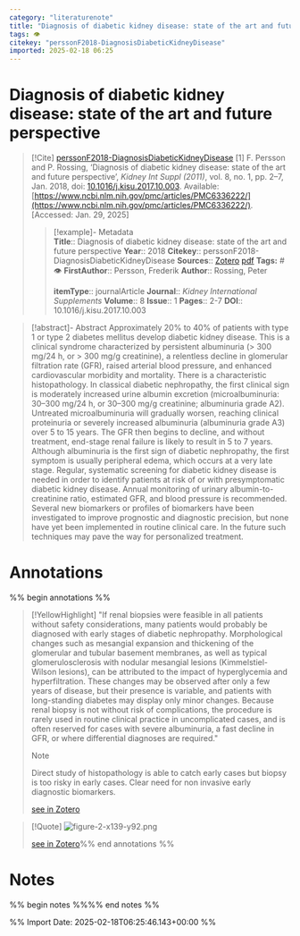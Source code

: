 ```yaml
---
category: "literaturenote"
title: "Diagnosis of diabetic kidney disease: state of the art and future perspective"
tags: 👁
citekey: "perssonF2018-DiagnosisDiabeticKidneyDisease"
imported: 2025-02-18 06:25
---
```


# Diagnosis of diabetic kidney disease: state of the art and future perspective


> [!Cite] [perssonF2018-DiagnosisDiabeticKidneyDisease](zotero://select/library/items/NQW2VIYC)
> [1]  F. Persson and P. Rossing, ‘Diagnosis of diabetic kidney disease: state of the art and future perspective’, _Kidney Int Suppl (2011)_, vol. 8, no. 1, pp. 2–7, Jan. 2018, doi: [10.1016/j.kisu.2017.10.003](https://doi.org/10.1016/j.kisu.2017.10.003). Available: [https://www.ncbi.nlm.nih.gov/pmc/articles/PMC6336222/](https://www.ncbi.nlm.nih.gov/pmc/articles/PMC6336222/). [Accessed: Jan. 29, 2025]
> > [!example]- Metadata    
> > **Title**:: Diagnosis of diabetic kidney disease: state of the art and future perspective
> > **Year**:: 2018
> > **Citekey**:: perssonF2018-DiagnosisDiabeticKidneyDisease
> > **Sources**:: [Zotero](zotero://select/library/items/NQW2VIYC) [pdf](file:////home/joeashton/Zotero/storage/V6XA5P9Q/Persson%20and%20Rossing%20-%202018%20-%20Diagnosis%20of%20diabetic%20kidney%20disease%20state%20of%20the%20art%20and%20future%20perspective.pdf) 
> > **Tags:** #👁
> > **FirstAuthor**:: Persson, Frederik
> > **Author**:: Rossing, Peter
> > 
> > **itemType**:: journalArticle
> > **Journal**:: *Kidney International Supplements*
> > **Volume**:: 8
> > **Issue**:: 1
> > **Pages**:: 2-7
> > **DOI**:: 10.1016/j.kisu.2017.10.003

> [!abstract]- Abstract
> Approximately 20% to 40% of patients with type 1 or type 2 diabetes mellitus develop diabetic kidney disease. This is a clinical syndrome characterized by persistent albuminuria (> 300 mg/24 h, or > 300 mg/g creatinine), a relentless decline in glomerular filtration rate (GFR), raised arterial blood pressure, and enhanced cardiovascular morbidity and mortality. There is a characteristic histopathology. In classical diabetic nephropathy, the first clinical sign is moderately increased urine albumin excretion (microalbuminuria: 30–300 mg/24 h, or 30–300 mg/g creatinine; albuminuria grade A2). Untreated microalbuminuria will gradually worsen, reaching clinical proteinuria or severely increased albuminuria (albuminuria grade A3) over 5 to 15 years. The GFR then begins to decline, and without treatment, end-stage renal failure is likely to result in 5 to 7 years. Although albuminuria is the first sign of diabetic nephropathy, the first symptom is usually peripheral edema, which occurs at a very late stage. Regular, systematic screening for diabetic kidney disease is needed in order to identify patients at risk of or with presymptomatic diabetic kidney disease. Annual monitoring of urinary albumin-to-creatinine ratio, estimated GFR, and blood pressure is recommended. Several new biomarkers or profiles of biomarkers have been investigated to improve prognostic and diagnostic precision, but none have yet been implemented in routine clinical care. In the future such techniques may pave the way for personalized treatment.

# Annotations

%% begin annotations %%

> [!YellowHighlight]
> "If renal biopsies were feasible in all patients without safety considerations, many patients would probably be diagnosed with early stages of diabetic nephropathy. Morphological changes such as mesangial expansion and thickening of the glomerular and tubular basement membranes, as well as typical glomerulosclerosis with nodular mesangial lesions (Kimmelstiel-Wilson lesions), can be attributed to the impact of hyperglycemia and hyperfiltration. These changes may be observed after only a few years of disease, but their presence is variable, and patients with long-standing diabetes may display only minor changes. Because renal biopsy is not without risk of complications, the procedure is rarely used in routine clinical practice in uncomplicated cases, and is often reserved for cases with severe albuminuria, a fast decline in GFR, or where differential diagnoses are required."
> > [!note]
> > Direct study of histopathology is able to catch early cases but biopsy is too risky in early cases. Clear need for non invasive early diagnostic biomarkers.
> 
> [see in Zotero](zotero://open-pdf/library/items/V6XA5P9Q?page=3&annotation=7D6SRBJ9)

> [!Quote]
> ![figure-2-x139-y92.png](figure-2-x139-y92.png)
> 
> [see in Zotero](zotero://open-pdf/library/items/V6XA5P9Q?page=3&annotation=KTP7RE7X)%% end annotations %%

# Notes

%% begin notes %%%% end notes %%

%% Import Date: 2025-02-18T06:25:46.143+00:00 %%
